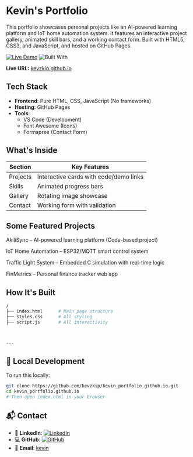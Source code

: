 # Kevin's Portfolio
This portfolio showcases personal projects like an AI-powered learning platform and IoT home automation system. It features an interactive project gallery, animated skill bars, and a working contact form. Built with HTML5, CSS3, and JavaScript, and hosted on GitHub Pages.

[![Live Demo](https://img.shields.io/badge/View-Live_Portfolio-64ffda?style=flat-square)](https://kevzkip.github.io/kevin_portfolio.github.io/)
![Built With](https://img.shields.io/badge/HTML-CSS_JS-0a192f?style=flat-square)

**Live URL:** [kevzkip.github.io](https://kevzkip.github.io)

## Tech Stack
- **Frontend**: Pure HTML, CSS, JavaScript (No frameworks)
- **Hosting**: GitHub Pages
- **Tools**: 
  - VS Code (Development)
  - Font Awesome (Icons)
  - Formspree (Contact Form)

## What's Inside
| Section | Key Features |
|---------|--------------|
| Projects | Interactive cards with code/demo links |
| Skills | Animated progress bars |
| Gallery | Rotating image showcase |
| Contact | Working form with validation |

## Some Featured Projects
AkiliSync – AI-powered learning platform (Code-based project)

IoT Home Automation – ESP32/MQTT smart control system

Traffic Light System – Embedded C simulation with real-time logic

FinMetrics – Personal finance tracker web app

## How It's Built
```bash
/
├── index.html      # Main page structure
├── styles.css      # All styling 
├── script.js       # All interactivity



---
```

## 🔧 Local Development

To run this locally:
```bash
git clone https://github.com/kevzkip/kevin_portfolio.github.io.git
cd kevin_portfolio.github.io
# Then open index.html in your browser
```
## 📬 Contact

- 📱 **LinkedIn**: [![LinkedIn](https://img.shields.io/badge/LinkedIn-%230A66C2?style=flat&logo=linkedin&logoColor=white)](https://linkedin.com/in/kevinkip)
- 💻 **GitHub**: [![GitHub](https://img.shields.io/badge/GitHub-%23121011?style=flat&logo=github&logoColor=white)](https://github.com/kevzkip)
- 📧 **Email**: [kevin](mailto:kevink)
